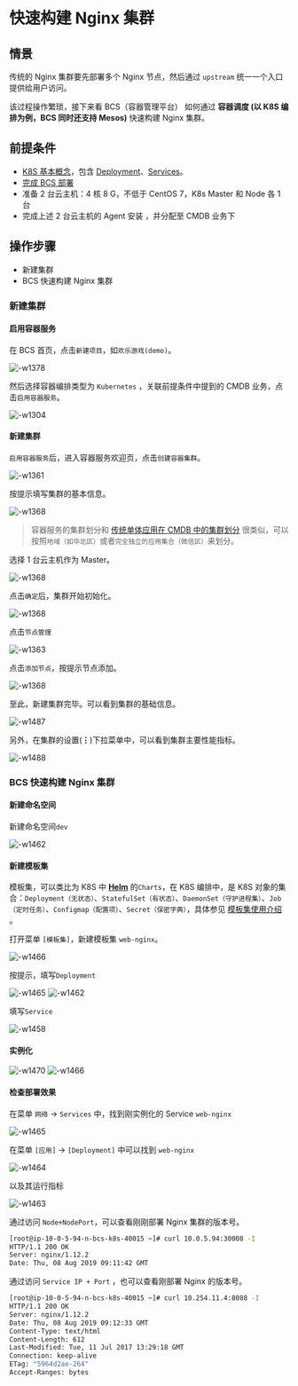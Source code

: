 # 快速构建 Nginx 集群

## 情景
传统的 Nginx 集群要先部署多个 Nginx 节点，然后通过 `upstream` 统一一个入口提供给用户访问。

该过程操作繁琐，接下来看 BCS（容器管理平台） 如何通过 **容器调度 (以 K8S 编排为例，BCS 同时还支持 Mesos)** 快速构建 Nginx 集群。


## 前提条件
- [K8S 基本概念](https://kubernetes.io/zh/docs/concepts/)，包含  [Deployment](https://kubernetes.io/zh/docs/concepts/workloads/controllers/deployment/)、[Services](https://kubernetes.io/docs/concepts/services-networking/service/)。
- [完成 BCS 部署](5.1/部署维护/增强包安装/部署安装/bcs_install.md)
- 准备 2 台云主机：4 核 8 G，不低于 CentOS 7，K8s Master 和 Node 各 1 台
- 完成上述 2 台云主机的 Agent 安装 ，并分配至 CMDB 业务下

## 操作步骤

- 新建集群
- BCS 快速构建 Nginx 集群

### 新建集群
#### 启用容器服务

在 BCS 首页，点击`新建项目`，如`欢乐游戏(demo)`。

![-w1378](media/15648362836651.jpg)

然后选择容器编排类型为 `Kubernetes` ，关联前提条件中提到的 CMDB 业务，点击`启用容器服务`。

![-w1304](media/15648364147641.jpg)

#### 新建集群

`启用容器服务`后，进入容器服务欢迎页，点击`创建容器集群`。

![-w1361](media/15648365448905.jpg)

按提示填写集群的基本信息。

![-w1368](media/15648366557109.jpg)

> 容器服务的集群划分和 [传统单体应用在 CMDB 中的集群划分](5.1/bk_solutions/CD/CMDB/CMDB_management_hosts.md) 很类似，可以按照`地域（如华北区）`或者`完全独立的应用集合（微信区）`来划分。


选择 1 台云主机作为 Master。

![-w1368](media/15648366389029.jpg)

点击`确定`后，集群开始初始化。

![-w1368](media/15648367382011.jpg)

点击`节点管理`

![-w1363](media/15648839802641.jpg)

点击`添加节点`，按提示节点添加。

![-w1368](media/15648840282881.jpg)

至此，新建集群完毕。可以看到集群的基础信息。

![-w1487](media/15648861584543.jpg)

另外，在集群的设置(**⋮**)下拉菜单中，可以看到集群主要性能指标。

![-w1488](media/15648861821783.jpg)


### BCS 快速构建 Nginx 集群

#### 新建命名空间
新建命名空间`dev`

![-w1462](media/15652519427953.jpg)


#### 新建模板集

模板集，可以类比为 K8S 中 **[Helm](https://helm.sh/)** 的`Charts`，在 K8S 编排中，是 K8S 对象的集合：`Deployment（无状态）`、`StatefulSet（有状态）`、`DaemonSet（守护进程集）`、`Job（定时任务）`、`Configmap（配置项）`、`Secret（保密字典）`，具体参见 [模板集使用介绍](5.1/bcs/Function/TemplateIntroduce.md) 。

打开菜单 `[模板集]`，新建模板集 `web-nginx`。

![-w1466](media/15652520004880.jpg)


按提示，填写`Deployment`

![-w1465](media/15652532175601.jpg)
![-w1462](media/15652535815272.jpg)

填写`Service`

![-w1458](media/15652542476126.jpg)

#### 实例化

![-w1470](media/15652543011285.jpg)
![-w1466](media/15652545088426.jpg)


#### 检查部署效果

在菜单 `网络` -> `Services` 中，找到刚实例化的 Service `web-nginx`

![-w1465](media/15652551496895.jpg)

在菜单 `[应用]` -> `[Deployment]` 中可以找到 `web-nginx`

![-w1464](media/15652552229901.jpg)

以及其运行指标

![-w1463](media/15652552369974.jpg)

通过访问 `Node+NodePort`，可以查看刚刚部署 Nginx 集群的版本号。

```bash
[root@ip-10-0-5-94-n-bcs-k8s-40015 ~]# curl 10.0.5.94:30008 -I
HTTP/1.1 200 OK
Server: nginx/1.12.2
Date: Thu, 08 Aug 2019 09:11:42 GMT
```

通过访问 `Service IP + Port` ，也可以查看刚部署 Nginx 的版本号。

```bash
[root@ip-10-0-5-94-n-bcs-k8s-40015 ~]# curl 10.254.11.4:8088 -I
HTTP/1.1 200 OK
Server: nginx/1.12.2
Date: Thu, 08 Aug 2019 09:12:33 GMT
Content-Type: text/html
Content-Length: 612
Last-Modified: Tue, 11 Jul 2017 13:29:18 GMT
Connection: keep-alive
ETag: "5964d2ae-264"
Accept-Ranges: bytes
```
